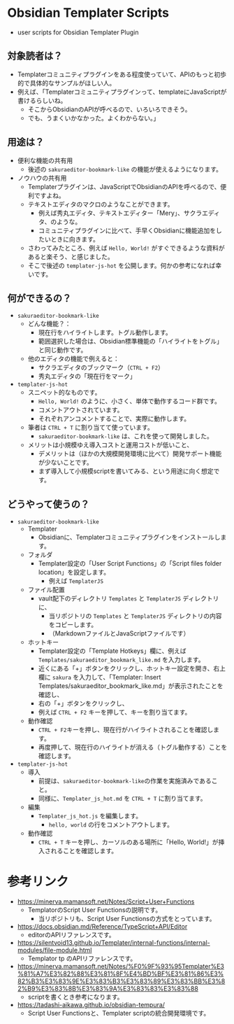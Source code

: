 # Obsidian Templater Scripts
- user scripts for Obsidian Templater Plugin
## 対象読者は？
- Templaterコミュニティプラグインをある程度使っていて、APIのもっと初歩的で具体的なサンプルがほしい人。
- 例えば、「Templaterコミュニティプラグインって、templateにJavaScriptが書けるらしいね。
  - そこからObsidianのAPIが呼べるので、いろいろできそう。
  - でも、うまくいかなかった。よくわからない。」
## 用途は？
- 便利な機能の共有用
    - 後述の `sakuraeditor-bookmark-like` の機能が使えるようになります。
- ノウハウの共有用
    - Templaterプラグインは、JavaScriptでObsidianのAPIを呼べるので、便利ですよね。
    - テキストエディタのマクロのようなことができます。
        - 例えば秀丸エディタ、テキストエディター「Mery」、サクラエディタ、のような。
        - コミュニティプラグインに比べて、手早くObsidianに機能追加をしたいときに向きます。
    - さわってみたところ、例えば `Hello, World!` がすぐできるような資料があると楽そう、と感じました。
    - そこで後述の `templater-js-hot` を公開します。何かの参考になれば幸いです。
## 何ができるの？
- `sakuraeditor-bookmark-like`
    - どんな機能？：
        - 現在行をハイライトします。トグル動作します。
        - 範囲選択した場合は、Obsidian標準機能の「ハイライトをトグル」と同じ動作です。
    - 他のエディタの機能で例えると：
        - サクラエディタのブックマーク（`CTRL + F2`）
        - 秀丸エディタの「現在行をマーク」
- `templater-js-hot`
    - スニペット的なものです。
        - `Hello, World!` のように、小さく、単体で動作するコード群です。
        - コメントアウトされています。
        - それぞれアンコメントすることで、実際に動作します。
    - 筆者は `CTRL + T` に割り当てて使っています。
        - `sakuraeditor-bookmark-like` は、これを使って開発しました。
    - メリットは小規模ゆえ導入コストと運用コストが低いこと、
        - デメリットは（ほかの大規模開発環境に比べて）開発サポート機能が少ないことです。
        - まず導入して小規模scriptを書いてみる、という用途に向く想定です。
## どうやって使うの？
- `sakuraeditor-bookmark-like`
    - Templater
        - Obsidianに、Templaterコミュニティプラグインをインストールします。
    - フォルダ
        - Templater設定の「User Script Functions」の「Script files folder location」を設定します。
            - 例えば `TemplaterJS`
    - ファイル配置
        - vault配下のディレクトリ `Templates` と `TemplaterJS` ディレクトリに、
            - 当リポジトリの `Templates` と `TemplaterJS` ディレクトリの内容をコピーします。
            - （MarkdownファイルとJavaScriptファイルです）
    - ホットキー
        - Templater設定の「Template Hotkeys」欄に、例えば `Templates/sakuraeditor_bookmark_like.md` を入力します。
        - 近くにある「+」ボタンをクリックし、ホットキー設定を開き、右上欄に `sakura` を入力して、「Templater: Insert Templates/sakuraeditor_bookmark_like.md」が表示されたことを確認し、
        - 右の「+」ボタンをクリックし、
        - 例えば `CTRL + F2` キーを押して、キーを割り当てます。
    - 動作確認
        - `CTRL + F2`キーを押し、現在行がハイライトされることを確認します。
        - 再度押して、現在行のハイライトが消える（トグル動作する）ことを確認します。
- `templater-js-hot`
    - 導入
        - 前提は、`sakuraeditor-bookmark-like`の作業を実施済みであること。
        - 同様に、`Templater_js_hot.md` を `CTRL + T` に割り当てます。
    - 編集
        - `Templater_js_hot.js` を編集します。
            - `hello, world` の行をコメントアウトします。
    - 動作確認
        - `CTRL + T` キーを押し、カーソルのある場所に「Hello, World!」が挿入されることを確認します。

# 参考リンク
- https://minerva.mamansoft.net/Notes/Script+User+Functions
    - TemplatorのScript User Functionsの説明です。
        - 当リポジトリも、Script User Functionsの方式をとっています。
- https://docs.obsidian.md/Reference/TypeScript+API/Editor
    - editorのAPIリファレンスです。
- https://silentvoid13.github.io/Templater/internal-functions/internal-modules/file-module.html
    - Templator tp のAPIリファレンスです。
- https://minerva.mamansoft.net/Notes/%F0%9F%93%95Templater%E3%81%A7%E3%82%88%E3%81%8F%E4%BD%BF%E3%81%86%E3%82%B3%E3%83%9E%E3%83%B3%E3%83%89%E3%83%BB%E3%82%B9%E3%83%8B%E3%83%9A%E3%83%83%E3%83%88
    - scriptを書くとき参考になります。
- https://tadashi-aikawa.github.io/obsidian-tempura/
    - Script User Functionsと、Templater scriptの統合開発環境です。
